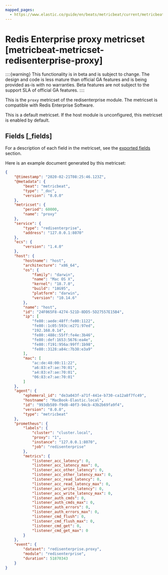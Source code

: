 ```yaml
---
mapped_pages:
  - https://www.elastic.co/guide/en/beats/metricbeat/current/metricbeat-metricset-redisenterprise-proxy.html
---
```


<!-- This file is generated! See scripts/docs_collector.py -->

# Redis Enterprise proxy metricset [metricbeat-metricset-redisenterprise-proxy]

::::{warning}
This functionality is in beta and is subject to change. The design and code is less mature than official GA features and is being provided as-is with no warranties. Beta features are not subject to the support SLA of official GA features.
::::


This is the `proxy` metricset of the redisenterprise module. The metricset is compatible with Redis Enterprise Software.

This is a default metricset. If the host module is unconfigured, this metricset is enabled by default.

## Fields [_fields]

For a description of each field in the metricset, see the [exported fields](/reference/metricbeat/exported-fields-redisenterprise.md) section.

Here is an example document generated by this metricset:

```json
{
    "@timestamp": "2020-02-21T08:25:46.123Z",
    "@metadata": {
        "beat": "metricbeat",
        "type": "_doc",
        "version": "8.0.0"
    },
    "metricset": {
        "period": 60000,
        "name": "proxy"
    },
    "service": {
        "type": "redisenterprise",
        "address": "127.0.0.1:8070"
    },
    "ecs": {
        "version": "1.4.0"
    },
    "host": {
        "hostname": "host",
        "architecture": "x86_64",
        "os": {
            "family": "darwin",
            "name": "Mac OS X",
            "kernel": "18.7.0",
            "build": "18G95",
            "platform": "darwin",
            "version": "10.14.6"
        },
        "name": "host",
        "id": "24F065F8-4274-521D-8DD5-5D27557E15B4",
        "ip": [
            "fe80::aede:48ff:fe00:1122",
            "fe80::1c05:593c:e271:97ed",
            "192.168.0.14",
            "fe80::488c:55ff:fe4e:3b46",
            "fe80::def:1653:5676:ea4e",
            "fe80::f191:956a:99ff:1b98",
            "fe80::3128:a84c:7b38:e3a9"
        ],
        "mac": [
            "ac:de:48:00:11:22",
            "a6:83:e7:ae:70:01",
            "a4:83:e7:ae:70:01",
            "06:83:e7:ae:70:01"
        ]
    },
    "agent": {
        "ephemeral_id": "de3a043f-a71f-441e-b730-ca12a8f7fc49",
        "hostname": "MacBook-Elastic.local",
        "id": "993db589-f9d8-40f3-94cb-43b2b69fa9f4",
        "version": "8.0.0",
        "type": "metricbeat"
    },
    "prometheus": {
        "labels": {
            "cluster": "cluster.local",
            "proxy": "1",
            "instance": "127.0.0.1:8070",
            "job": "redisenterprise"
        },
        "metrics": {
            "listener_acc_latency": 0,
            "listener_acc_latency_max": 0,
            "listener_acc_other_latency": 0,
            "listener_acc_other_latency_max": 0,
            "listener_acc_read_latency": 0,
            "listener_acc_read_latency_max": 0,
            "listener_acc_write_latency": 0,
            "listener_acc_write_latency_max": 0,
            "listener_auth_cmds": 0,
            "listener_auth_cmds_max": 0,
            "listener_auth_errors": 0,
            "listener_auth_errors_max": 0,
            "listener_cmd_flush": 0,
            "listener_cmd_flush_max": 0,
            "listener_cmd_get": 0,
            "listener_cmd_get_max": 0
        }
    },
    "event": {
        "dataset": "redisenterprise.proxy",
        "module": "redisenterprise",
        "duration": 51870343
    }
}
```
